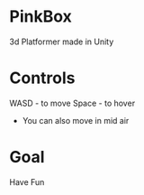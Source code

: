 # PinkBox
3d Platformer made in Unity

# Controls
WASD - to move
Space - to hover
- You can also move in mid air

# Goal
Have Fun
